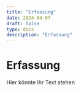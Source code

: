 ```yaml
---
title: "Erfassung"
date: 2024-04-07
draft: false
type: docs
description: "Erfassung"
---
```


# Erfassung

Hier könnte Ihr Text stehen